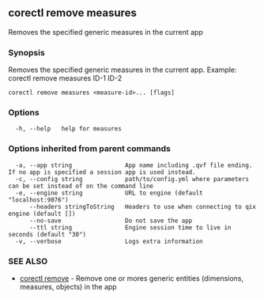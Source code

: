 ## corectl remove measures

Removes the specified generic measures in the current app

### Synopsis

Removes the specified generic measures in the current app. Example: corectl remove measures ID-1 ID-2

```
corectl remove measures <measure-id>... [flags]
```

### Options

```
  -h, --help   help for measures
```

### Options inherited from parent commands

```
  -a, --app string               App name including .qvf file ending. If no app is specified a session app is used instead.
  -c, --config string            path/to/config.yml where parameters can be set instead of on the command line
  -e, --engine string            URL to engine (default "localhost:9076")
      --headers stringToString   Headers to use when connecting to qix engine (default [])
      --no-save                  Do not save the app
      --ttl string               Engine session time to live in seconds (default "30")
  -v, --verbose                  Logs extra information
```

### SEE ALSO

* [corectl remove](corectl_remove.md)	 - Remove one or mores generic entities (dimensions, measures, objects) in the app

